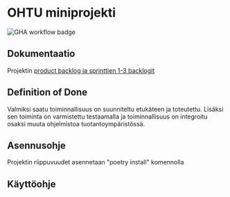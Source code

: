 # OHTU miniprojekti

![GHA workflow badge](https://github.com/evas/ohtuminiprojekti/workflows/CI/badge.svg) 

## Dokumentaatio
Projektin [product backlog ja sprinttien 1-3 backlogit](https://docs.google.com/spreadsheets/d/1Exh5aVcuuAFeJxPsNNVsdo74kYu4kWRfEj65Jobz8Fs/)


## Definition of Done
Valmiksi saatu toiminnallisuus on suunniteltu etukäteen ja toteutettu. Lisäksi sen toiminta on varmistettu testaamalla ja toiminnallisuus on integroitu osaksi muuta ohjelmistoa tuotantoympäristössä.

## Asennusohje
Projektin riippuvuudet asennetaan "poetry install" komennolla


## Käyttöohje
